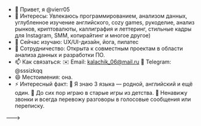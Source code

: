 - 👋 Привет, я @vierr05
- 👀 Интересы: Увлекаюсь программированием, анализом данных, углубленное изучение английского, cozy games, рукоделие, анализ рынков, криптовалюты, каллиграфия и леттеринг, стильные кадры для Instagram, SMM, копирайтинг и многое другое)
- 🌱 Сейчас изучаю: UX/UI-дизайн, йога, пилатес
- 💞️ Сотрудничество: Открыта к совместным проектам в области анализа данных и разработки ПО.
- 📫 Как связаться:
    ✉️ Email: kalachik_06@mail.ru
    💬 Telegram: @sssizkqq
- 😄 Местоимения: она.
- ⚡ Интересный факт:
    💖 Я знаю 3 языка — родной, английский и ещё один.
    📱 До сих пор играю в старые игры из детства.
    🎲 Ненавижу звонки и всегда перевожу разговоры в голосовые сообщения или переписку.
  

<!---
vierr05 — это ✨ особый ✨ репозиторий, потому что его `README.md` появляется в твоем GitHub-профиле. --->
--->
